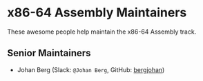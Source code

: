 # x86-64 Assembly Maintainers

These awesome people help maintain the x86-64 Assembly track.

## Senior Maintainers

- Johan Berg (Slack: `@Johan Berg`, GitHub: [bergjohan](https://github.com/bergjohan))
